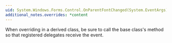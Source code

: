 ```yaml
---
uid: System.Windows.Forms.Control.OnParentFontChanged(System.EventArgs)
additional_notes.overrides: *content
---
```


<p>When overriding <xref href="System.Windows.Forms.Control.OnParentFontChanged(System.EventArgs)"></xref> in a derived class, be sure to call the base class's <xref href="System.Windows.Forms.Control.OnParentFontChanged(System.EventArgs)"></xref> method so that registered delegates receive the event.</p>


